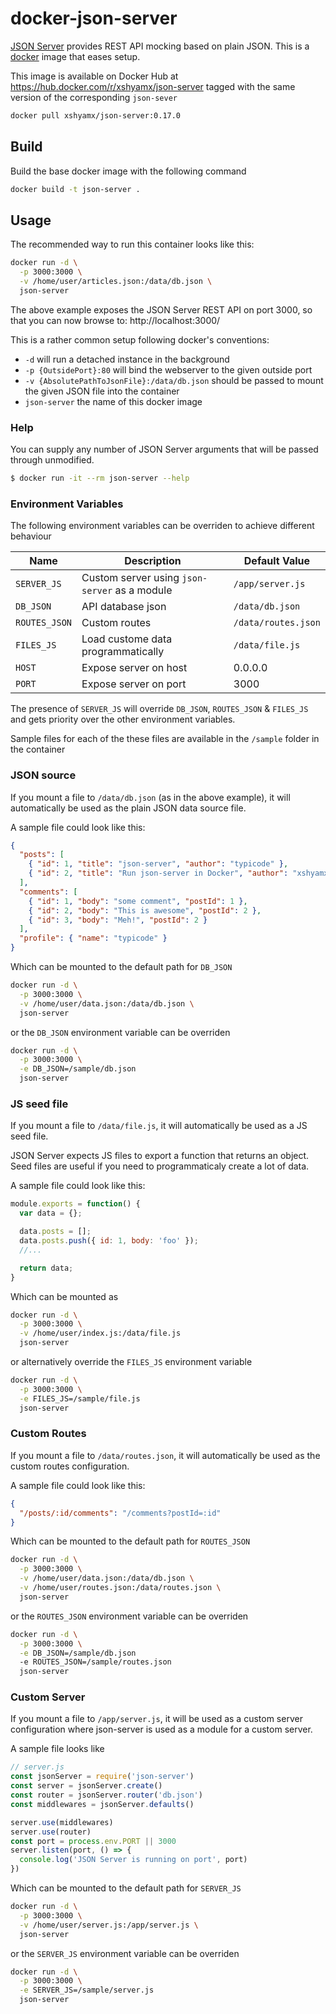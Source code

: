 # docker-json-server

[JSON Server](https://github.com/typicode/json-server) provides REST
API mocking based on plain JSON.  This is a
[docker](https://hub.docker.com/) image that eases setup.

This image is available on Docker Hub at
https://hub.docker.com/r/xshyamx/json-server tagged with the same
version of the corresponding `json-sever`

```sh
docker pull xshyamx/json-server:0.17.0
```

## Build ##

Build the base docker image with the following command

``` sh
docker build -t json-server .
```

## Usage

The recommended way to run this container looks like this:

```sh
docker run -d \
  -p 3000:3000 \
  -v /home/user/articles.json:/data/db.json \
  json-server
```

The above example exposes the JSON Server REST API on port 3000, so
that you can now browse to: http://localhost:3000/

This is a rather common setup following docker's conventions:

* `-d` will run a detached instance in the background
* `-p {OutsidePort}:80` will bind the webserver to the given outside port
* `-v {AbsolutePathToJsonFile}:/data/db.json` should be passed to mount the given JSON file into the container
* `json-server` the name of this docker image

### Help ###

You can supply any number of JSON Server arguments that will be passed through unmodified.

```sh
$ docker run -it --rm json-server --help
```

### Environment Variables ###

The following environment variables can be overriden to achieve different behaviour

| Name          | Description                                   | Default Value       |
|---------------|-----------------------------------------------|---------------------|
| `SERVER_JS`   | Custom server using `json-server` as a module | `/app/server.js`    |
| `DB_JSON`     | API database json                             | `/data/db.json`     |
| `ROUTES_JSON` | Custom routes                                 | `/data/routes.json` |
| `FILES_JS`    | Load custome data programmatically            | `/data/file.js`     |
| `HOST`        | Expose server on host                         | 0.0.0.0             |
| `PORT`        | Expose server on port                         | 3000                |

The presence of `SERVER_JS` will override `DB_JSON`, `ROUTES_JSON` &
`FILES_JS` and gets priority over the other environment variables.

Sample files for each of the these files are available in the
`/sample` folder in the container

### JSON source ###

If you mount a file to `/data/db.json` (as in the above example),
it will automatically be used as the plain JSON data source file.

A sample file could look like this:

```json
{
  "posts": [
    { "id": 1, "title": "json-server", "author": "typicode" },
    { "id": 2, "title": "Run json-server in Docker", "author": "xshyamx" }
  ],
  "comments": [
    { "id": 1, "body": "some comment", "postId": 1 },
    { "id": 2, "body": "This is awesome", "postId": 2 },
    { "id": 3, "body": "Meh!", "postId": 2 }
  ],
  "profile": { "name": "typicode" }
}
```

Which can be mounted to the default path for `DB_JSON`

```sh
docker run -d \
  -p 3000:3000 \
  -v /home/user/data.json:/data/db.json \
  json-server
```

or the `DB_JSON` environment variable can be overriden

```sh
docker run -d \
  -p 3000:3000 \
  -e DB_JSON=/sample/db.json
  json-server
```

### JS seed file ###

If you mount a file to `/data/file.js`, it will automatically be used as a JS seed file.

JSON Server expects JS files to export a function that returns an object.
Seed files are useful if you need to programmaticaly create a lot of data.

A sample file could look like this:

```js
module.exports = function() {
  var data = {};

  data.posts = [];
  data.posts.push({ id: 1, body: 'foo' });
  //...

  return data;
}
```
Which can be mounted as 

```sh
docker run -d \
  -p 3000:3000 \
  -v /home/user/index.js:/data/file.js
  json-server
```

or alternatively override the `FILES_JS` environment variable

```sh
docker run -d \
  -p 3000:3000 \
  -e FILES_JS=/sample/file.js
  json-server
```

### Custom Routes ###

If you mount a file to `/data/routes.json`, it will automatically be
used as the custom routes configuration.

A sample file could look like this:

```json
{
  "/posts/:id/comments": "/comments?postId=:id"
}
```

Which can be mounted to the default path for `ROUTES_JSON`

```sh
docker run -d \
  -p 3000:3000 \
  -v /home/user/data.json:/data/db.json \
  -v /home/user/routes.json:/data/routes.json \
  json-server
```

or the `ROUTES_JSON` environment variable can be overriden

```sh
docker run -d \
  -p 3000:3000 \
  -e DB_JSON=/sample/db.json
  -e ROUTES_JSON=/sample/routes.json
  json-server
```

### Custom Server ###

If you mount a file to `/app/server.js`, it will be used as a custom
server configuration where json-server is used as a module for a
custom server.

A sample file looks like

``` js
// server.js
const jsonServer = require('json-server')
const server = jsonServer.create()
const router = jsonServer.router('db.json')
const middlewares = jsonServer.defaults()

server.use(middlewares)
server.use(router)
const port = process.env.PORT || 3000
server.listen(port, () => {
  console.log('JSON Server is running on port', port)
})
```

Which can be mounted to the default path for `SERVER_JS`

```sh
docker run -d \
  -p 3000:3000 \
  -v /home/user/server.js:/app/server.js \
  json-server
```

or the `SERVER_JS` environment variable can be overriden

```sh
docker run -d \
  -p 3000:3000 \
  -e SERVER_JS=/sample/server.js
  json-server
```
